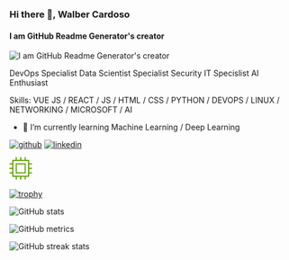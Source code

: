### Hi there 👋, Walber Cardoso
#### I am GitHub Readme Generator's creator
![I am GitHub Readme Generator's creator](https://arturssmirnovs.github.io/github-profile-readme-generator/images/banner.png)

DevOps Specialist Data Scientist Specialist Security IT Specislist AI Enthusiast

Skills: VUE JS / REACT / JS / HTML / CSS / PYTHON / DEVOPS / LINUX / NETWORKING / MICROSOFT / AI

- 🌱 I’m currently learning Machine Learning / Deep Learning 


[<img src='https://cdn.jsdelivr.net/npm/simple-icons@3.0.1/icons/github.svg' alt='github' height='40'>](https://github.com/walbercardoso)  [<img src='https://cdn.jsdelivr.net/npm/simple-icons@3.0.1/icons/linkedin.svg' alt='linkedin' height='40'>](https://www.linkedin.com/in/walbercardoso/)  

<a href='https://docs.github.com/en/developers'><img src='https://raw.githubusercontent.com/acervenky/animated-github-badges/master/assets/devbadge.gif' width='40' height='40'></a> 

[![trophy](https://github-profile-trophy.vercel.app/?username=walbercardoso)](https://github.com/ryo-ma/github-profile-trophy)

![GitHub stats](https://github-readme-stats.vercel.app/api?username=walbercardoso&show_icons=true&count_private=true)  

![GitHub metrics](https://metrics.lecoq.io/walbercardoso)  

![GitHub streak stats](https://streak-stats.demolab.com/?user=walbercardoso)  

